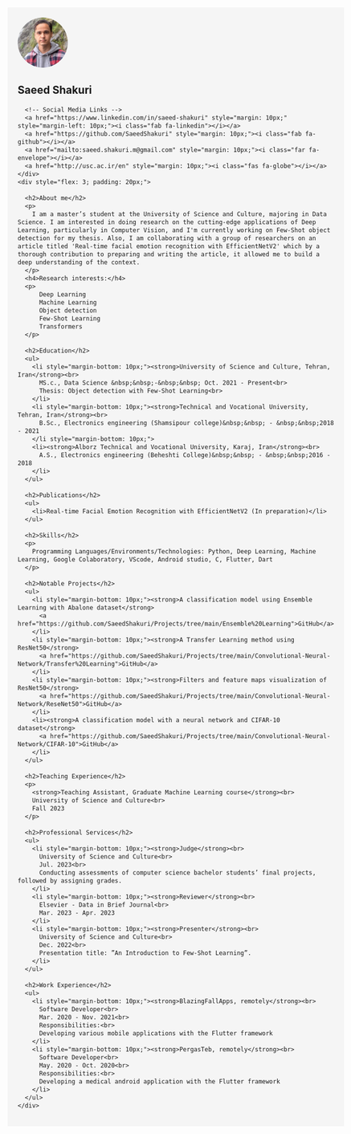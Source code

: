 <html>
<head>
  <link rel="stylesheet" href="https://cdnjs.cloudflare.com/ajax/libs/font-awesome/6.0.0-beta3/css/all.min.css">
</head>
<body>
  <div style="display: flex;">
    <div style="flex: 1; padding: 20px; background-color: #f5f5f5;">
      <img src="assets/img/profile.png" alt="Profile Picture" width="100" style="border-radius: 50%;">
      <h2>Saeed Shakuri</h2>
      
      <!-- Social Media Links -->
      <a href="https://www.linkedin.com/in/saeed-shakuri" style="margin: 10px;" style="margin-left: 10px;"><i class="fab fa-linkedin"></i></a>
      <a href="https://github.com/SaeedShakuri" style="margin: 10px;"><i class="fab fa-github"></i></a>
      <a href="mailto:saeed.shakuri.m@gmail.com" style="margin: 10px;"><i class="far fa-envelope"></i></a>
      <a href="http://usc.ac.ir/en" style="margin: 10px;"><i class="fas fa-globe"></i></a>
    </div>
    <div style="flex: 3; padding: 20px;">

      <h2>About me</h2>
      <p>
        I am a master’s student at the University of Science and Culture, majoring in Data Science. I am interested in doing research on the cutting-edge applications of Deep Learning, particularly in Computer Vision, and I'm currently working on Few-Shot object detection for my thesis. Also, I am collaborating with a group of researchers on an article titled 'Real-time facial emotion recognition with EfficientNetV2' which by a thorough contribution to preparing and writing the article, it allowed me to build a deep understanding of the context.
      </p>
      <h4>Research interests:</h4>
      <p>
          Deep Learning
          Machine Learning
          Object detection
          Few-Shot Learning
          Transformers
      </p>
      
      <h2>Education</h2>
      <ul>
        <li style="margin-bottom: 10px;"><strong>University of Science and Culture, Tehran, Iran</strong><br>
          MS.c., Data Science &nbsp;&nbsp;-&nbsp;&nbsp; Oct. 2021 - Present<br>
          Thesis: Object detection with Few-Shot Learning<br>
        </li>
        <li style="margin-bottom: 10px;"><strong>Technical and Vocational University, Tehran, Iran</strong><br>
          B.Sc., Electronics engineering (Shamsipour college)&nbsp;&nbsp; - &nbsp;&nbsp;2018 - 2021
        </li style="margin-bottom: 10px;">
        <li><strong>Alborz Technical and Vocational University, Karaj, Iran</strong><br>
          A.S., Electronics engineering (Beheshti College)&nbsp;&nbsp; - &nbsp;&nbsp;2016 - 2018
        </li>
      </ul>
      
      <h2>Publications</h2>
      <ul>
        <li>Real-time Facial Emotion Recognition with EfficientNetV2 (In preparation)</li>
      </ul>
      
      <h2>Skills</h2>
      <p>
        Programming Languages/Environments/Technologies: Python, Deep Learning, Machine Learning, Google Colaboratory, VScode, Android studio, C, Flutter, Dart
      </p>
      
      <h2>Notable Projects</h2>
      <ul>
        <li style="margin-bottom: 10px;"><strong>A classification model using Ensemble Learning with Abalone dataset</strong>
          <a href="https://github.com/SaeedShakuri/Projects/tree/main/Ensemble%20Learning">GitHub</a>
        </li>
        <li style="margin-bottom: 10px;"><strong>A Transfer Learning method using ResNet50</strong>
          <a href="https://github.com/SaeedShakuri/Projects/tree/main/Convolutional-Neural-Network/Transfer%20Learning">GitHub</a>
        </li>
        <li style="margin-bottom: 10px;"><strong>Filters and feature maps visualization of ResNet50</strong>
          <a href="https://github.com/SaeedShakuri/Projects/tree/main/Convolutional-Neural-Network/ReseNet50">GitHub</a>
        </li>
        <li><strong>A classification model with a neural network and CIFAR-10 dataset</strong>
          <a href="https://github.com/SaeedShakuri/Projects/tree/main/Convolutional-Neural-Network/CIFAR-10">GitHub</a>
        </li>
      </ul>
      
      <h2>Teaching Experience</h2>
      <p>
        <strong>Teaching Assistant, Graduate Machine Learning course</strong><br>
        University of Science and Culture<br>
        Fall 2023
      </p>
      
      <h2>Professional Services</h2>
      <ul>
        <li style="margin-bottom: 10px;"><strong>Judge</strong><br>
          University of Science and Culture<br>
          Jul. 2023<br>
          Conducting assessments of computer science bachelor students’ final projects, followed by assigning grades.
        </li>
        <li style="margin-bottom: 10px;"><strong>Reviewer</strong><br>
          Elsevier - Data in Brief Journal<br>
          Mar. 2023 - Apr. 2023
        </li>
        <li style="margin-bottom: 10px;"><strong>Presenter</strong><br>
          University of Science and Culture<br>
          Dec. 2022<br>
          Presentation title: ”An Introduction to Few-Shot Learning”.
        </li>
      </ul>
      
      <h2>Work Experience</h2>
      <ul>
        <li style="margin-bottom: 10px;"><strong>BlazingFallApps, remotely</strong><br>
          Software Developer<br>
          Mar. 2020 - Nov. 2021<br>
          Responsibilities:<br>
          Developing various mobile applications with the Flutter framework
        </li>
        <li style="margin-bottom: 10px;"><strong>PergasTeb, remotely</strong><br>
          Software Developer<br>
          May. 2020 - Oct. 2020<br>
          Responsibilities:<br>
          Developing a medical android application with the Flutter framework
        </li>
      </ul>
    </div>
  </div>
</body>
</html>
